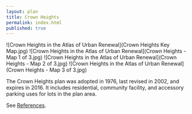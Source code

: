 ```yaml
---
layout: plan
title: Crown Heights
permalink: index.html
published: true
---
```


![Crown Heights in the Atlas of Urban Renewal](Crown Heights Key Map.jpg)
![Crown Heights in the Atlas of Urban Renewal](Crown Heights - Map 1 of 3.jpg)
![Crown Heights in the Atlas of Urban Renewal](Crown Heights - Map 2 of 3.jpg)
![Crown Heights in the Atlas of Urban Renewal](Crown Heights - Map 3 of 3.jpg)

The Crown Heights plan was adopted in 1976, last revised in 2002, and expires in 2016. It includes residential, community facility, and accessory parking uses for lots in the plan area.

See [References](http://www.urbanreviewer.org/#page=references.html).